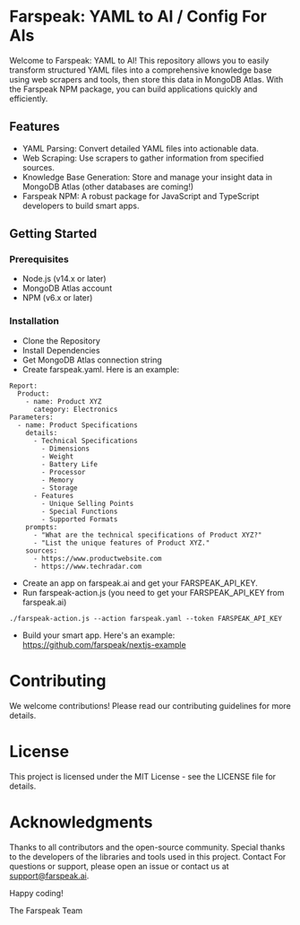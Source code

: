 # Farspeak: YAML to AI / Config For AIs

Welcome to Farspeak: YAML to AI! 
This repository allows you to easily transform structured YAML files into a comprehensive knowledge base using web scrapers and tools, then store this data in MongoDB Atlas. With the Farspeak NPM package, you can build applications quickly and efficiently.

## Features
* YAML Parsing: Convert detailed YAML files into actionable data.
* Web Scraping: Use scrapers to gather information from specified sources.
* Knowledge Base Generation: Store and manage your insight data in MongoDB Atlas (other databases are coming!)
* Farspeak NPM: A robust package for JavaScript and TypeScript developers to build smart apps.
  
## Getting Started

### Prerequisites
* Node.js (v14.x or later)
* MongoDB Atlas account
* NPM (v6.x or later)

### Installation
* Clone the Repository
* Install Dependencies
* Get MongoDB Atlas connection string
* Create farspeak.yaml. Here is an example:

```
Report:
  Product: 
    - name: Product XYZ
      category: Electronics
Parameters:
  - name: Product Specifications
    details:
      - Technical Specifications
        - Dimensions
        - Weight
        - Battery Life
        - Processor
        - Memory
        - Storage
      - Features
        - Unique Selling Points
        - Special Functions
        - Supported Formats
    prompts:
      - "What are the technical specifications of Product XYZ?"
      - "List the unique features of Product XYZ."
    sources:
      - https://www.productwebsite.com
      - https://www.techradar.com
```
* Create an app on farspeak.ai and get your FARSPEAK_API_KEY. 
* Run farspeak-action.js (you need to get your FARSPEAK_API_KEY from farspeak.ai)

```
./farspeak-action.js --action farspeak.yaml --token FARSPEAK_API_KEY
```

* Build your smart app. Here's an example: https://github.com/farspeak/nextjs-example

# Contributing
We welcome contributions! Please read our contributing guidelines for more details.

# License
This project is licensed under the MIT License - see the LICENSE file for details.

# Acknowledgments
Thanks to all contributors and the open-source community.
Special thanks to the developers of the libraries and tools used in this project.
Contact
For questions or support, please open an issue or contact us at support@farspeak.ai.

Happy coding!

The Farspeak Team
